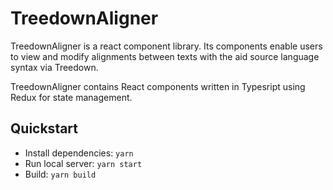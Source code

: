 # TreedownAligner

TreedownAligner is a react component library. Its components enable users to view and modify alignments between texts with the aid source language syntax via Treedown.

TreedownAligner contains React components written in Typesript using Redux for state management.

## Quickstart

* Install dependencies: `yarn`
* Run local server: `yarn start`
* Build: `yarn build`
